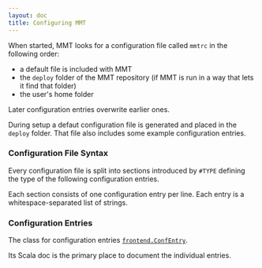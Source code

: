 ```yaml
---
layout: doc
title: Configuring MMT
---
```


When started, MMT looks for a configuration file called `mmtrc` in the following order:

* a default file is included with MMT
* the `deploy` folder of the MMT repository (if MMT is run in a way that lets it find that folder)
* the user's home folder

Later configuration entries overwrite earlier ones. 

During setup a defaut configuration file is generated and placed in the `deploy` folder.
That file also includes some example configuration entries.

### Configuration File Syntax

Every configuration file is split into sections introduced by `#TYPE` defining the type of the following configuration entries.

Each section consists of one configuration entry per line.
Each entry is a whitespace-separated list of strings.

### Configuration Entries

The class for configuration entries [`frontend.ConfEntry`](https://uniformal.github.io/apidoc/index.html#info.kwarc.mmt.api.frontend.ConfEntry).

Its Scala doc is the primary place to document the individual entries.
